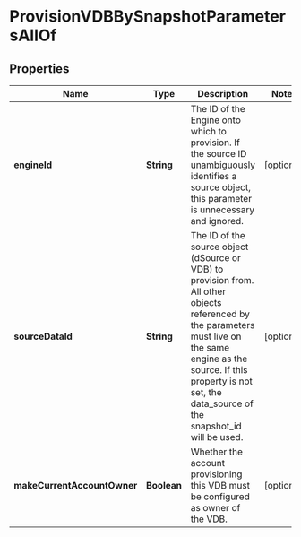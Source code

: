 

# ProvisionVDBBySnapshotParametersAllOf


## Properties

Name | Type | Description | Notes
------------ | ------------- | ------------- | -------------
**engineId** | **String** | The ID of the Engine onto which to provision. If the source ID unambiguously identifies a source object, this parameter is unnecessary and ignored. |  [optional]
**sourceDataId** | **String** | The ID of the source object (dSource or VDB) to provision from. All other objects referenced by the parameters must live on the same engine as the source. If this property is not set, the data_source of the snapshot_id will be used. |  [optional]
**makeCurrentAccountOwner** | **Boolean** | Whether the account provisioning this VDB must be configured as owner of the VDB. |  [optional]



